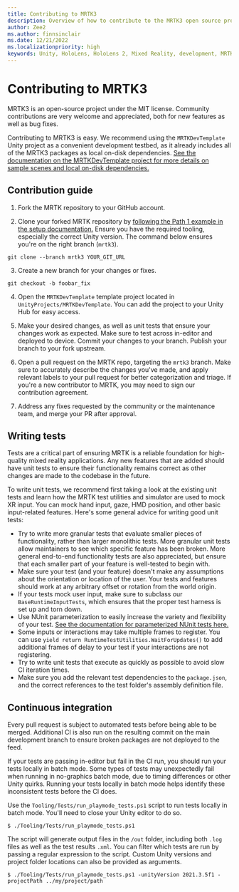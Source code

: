 ```yaml
---
title: Contributing to MRTK3
description: Overview of how to contribute to the MRTK3 open source project.
author: Zee2
ms.author: finnsinclair
ms.date: 12/21/2022
ms.localizationpriority: high
keywords: Unity, HoloLens, HoloLens 2, Mixed Reality, development, MRTK3, open source, contributing, contributors, contribution, pull request
---
```


# Contributing to MRTK3

MRTK3 is an open-source project under the MIT license. Community contributions are very welcome and appreciated, both for new features as well as bug fixes.

Contributing to MRTK3 is easy. We recommend using the `MRTKDevTemplate` Unity project as a convenient development testbed, as it already includes all of the MRTK3 packages as local on-disk dependencies. [See the documentation on the MRTKDevTemplate project for more details on sample scenes and local on-disk dependencies.](scenes.md)

## Contribution guide

1. Fork the MRTK repository to your GitHub account.

2. Clone your forked MRTK repository by [following the Path 1 example in the setup documentation.](setup.md) Ensure you have the required tooling, especially the correct Unity version. The command below ensures you're on the right branch (`mrtk3`).

```
git clone --branch mrtk3 YOUR_GIT_URL
```

3. Create a new branch for your changes or fixes.

```
git checkout -b foobar_fix
```

4. Open the `MRTKDevTemplate` template project located in `UnityProjects/MRTKDevTemplate`. You can add the project to your Unity Hub for easy access.

5. Make your desired changes, as well as unit tests that ensure your changes work as expected. Make sure to test across in-editor and deployed to device. Commit your changes to your branch. Publish your branch to your fork upstream.

6. Open a pull request on the MRTK repo, targeting the `mrtk3` branch. Make sure to accurately describe the changes you've made, and apply relevant labels to your pull request for better categorization and triage. If you're a new contributor to MRTK, you may need to sign our contribution agreement.

7. Address any fixes requested by the community or the maintenance team, and merge your PR after approval.

## Writing tests

Tests are a critical part of ensuring MRTK is a reliable foundation for high-quality mixed reality applications. Any new features that are added should have unit tests to ensure their functionality remains correct as other changes are made to the codebase in the future. 

To write unit tests, we recommend first taking a look at the existing unit tests and learn how the MRTK test utilities and simulator are used to mock XR input. You can mock hand input, gaze, HMD position, and other basic input-related features. Here's some general advice for writing good unit tests:

- Try to write more granular tests that evaluate smaller pieces of functionality, rather than larger monolithic tests. More granular unit tests allow maintainers to see which specific feature has been broken. More general end-to-end functionality tests are also appreciated, but ensure that each smaller part of your feature is well-tested to begin with.
- Make sure your test (and your feature) doesn't make any assumptions about the orientation or location of the user. Your tests and features should work at any arbitrary offset or rotation from the world origin.
- If your tests mock user input, make sure to subclass our `BaseRuntimeInputTests`, which ensures that the proper test harness is set up and torn down.
- Use NUnit parameterization to easily increase the variety and flexibility of your test. [See the documentation for parameterized NUnit tests here.](https://docs.nunit.org/articles/nunit/technical-notes/usage/Parameterized-Tests.html)
- Some inputs or interactions may take multiple frames to register. You can use `yield return RuntimeTestUtilities.WaitForUpdates()` to add additional frames of delay to your test if your interactions are not registering.
- Try to write unit tests that execute as quickly as possible to avoid slow CI iteration times.
- Make sure you add the relevant test dependencies to the `package.json`, and the correct references to the test folder's assembly definition file.

## Continuous integration

Every pull request is subject to automated tests before being able to be merged. Additional CI is also run on the resulting commit on the main development branch to ensure broken packages are not deployed to the feed.

If your tests are passing in-editor but fail in the CI run, you should run your tests locally in batch mode. Some types of tests may unexpectedly fail when running in no-graphics batch mode, due to timing differences or other Unity quirks. Running your tests locally in batch mode helps identify these inconsistent tests before the CI does.

Use the `Tooling/Tests/run_playmode_tests.ps1` script to run tests locally in batch mode. You'll need to close your Unity editor to do so.

```
$ ./Tooling/Tests/run_playmode_tests.ps1
```

The script will generate output files in the `/out` folder, including both `.log` files as well as the test results `.xml`. You can filter which tests are run by passing a regular expression to the script. Custom Unity versions and project folder locations can also be provided as arguments.

```
$ ./Tooling/Tests/run_playmode_tests.ps1 -unityVersion 2021.3.5f1 -projectPath ../my/project/path
```
